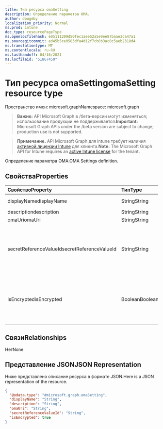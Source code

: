 ```yaml
---
title: Тип ресурса omaSetting
description: Определение параметра OMA.
author: dougeby
localization_priority: Normal
ms.prod: intune
doc_type: resourcePageType
ms.openlocfilehash: e05111209d50fec1aee52a5e9ee87baae3ca47a1
ms.sourcegitcommit: ed45b5ce0583dfa4d12f7cb0b3ac0c5aeb2318d4
ms.translationtype: MT
ms.contentlocale: ru-RU
ms.lasthandoff: 04/16/2021
ms.locfileid: "51867450"
---
```

# <a name="omasetting-resource-type"></a><span data-ttu-id="ced77-103">Тип ресурса omaSetting</span><span class="sxs-lookup"><span data-stu-id="ced77-103">omaSetting resource type</span></span>

<span data-ttu-id="ced77-104">Пространство имен: microsoft.graph</span><span class="sxs-lookup"><span data-stu-id="ced77-104">Namespace: microsoft.graph</span></span>

> <span data-ttu-id="ced77-105">**Важно:** API Microsoft Graph в /бета-версии могут изменяться; использование продукции не поддерживается.</span><span class="sxs-lookup"><span data-stu-id="ced77-105">**Important:** Microsoft Graph APIs under the /beta version are subject to change; production use is not supported.</span></span>

> <span data-ttu-id="ced77-106">**Примечание.** API Microsoft Graph для Intune требует наличия [активной лицензии Intune](https://go.microsoft.com/fwlink/?linkid=839381) для клиента.</span><span class="sxs-lookup"><span data-stu-id="ced77-106">**Note:** The Microsoft Graph API for Intune requires an [active Intune license](https://go.microsoft.com/fwlink/?linkid=839381) for the tenant.</span></span>

<span data-ttu-id="ced77-107">Определение параметра OMA.</span><span class="sxs-lookup"><span data-stu-id="ced77-107">OMA Settings definition.</span></span>

## <a name="properties"></a><span data-ttu-id="ced77-108">Свойства</span><span class="sxs-lookup"><span data-stu-id="ced77-108">Properties</span></span>
|<span data-ttu-id="ced77-109">Свойство</span><span class="sxs-lookup"><span data-stu-id="ced77-109">Property</span></span>|<span data-ttu-id="ced77-110">Тип</span><span class="sxs-lookup"><span data-stu-id="ced77-110">Type</span></span>|<span data-ttu-id="ced77-111">Описание</span><span class="sxs-lookup"><span data-stu-id="ced77-111">Description</span></span>|
|:---|:---|:---|
|<span data-ttu-id="ced77-112">displayName</span><span class="sxs-lookup"><span data-stu-id="ced77-112">displayName</span></span>|<span data-ttu-id="ced77-113">String</span><span class="sxs-lookup"><span data-stu-id="ced77-113">String</span></span>|<span data-ttu-id="ced77-114">Отображаемое имя.</span><span class="sxs-lookup"><span data-stu-id="ced77-114">Display Name.</span></span>|
|<span data-ttu-id="ced77-115">description</span><span class="sxs-lookup"><span data-stu-id="ced77-115">description</span></span>|<span data-ttu-id="ced77-116">String</span><span class="sxs-lookup"><span data-stu-id="ced77-116">String</span></span>|<span data-ttu-id="ced77-117">Описание.</span><span class="sxs-lookup"><span data-stu-id="ced77-117">Description.</span></span>|
|<span data-ttu-id="ced77-118">omaUri</span><span class="sxs-lookup"><span data-stu-id="ced77-118">omaUri</span></span>|<span data-ttu-id="ced77-119">String</span><span class="sxs-lookup"><span data-stu-id="ced77-119">String</span></span>|<span data-ttu-id="ced77-120">OMA.</span><span class="sxs-lookup"><span data-stu-id="ced77-120">OMA.</span></span>|
|<span data-ttu-id="ced77-121">secretReferenceValueId</span><span class="sxs-lookup"><span data-stu-id="ced77-121">secretReferenceValueId</span></span>|<span data-ttu-id="ced77-122">String</span><span class="sxs-lookup"><span data-stu-id="ced77-122">String</span></span>|<span data-ttu-id="ced77-123">ReferenceId для поисков секрета для расшифровки.</span><span class="sxs-lookup"><span data-stu-id="ced77-123">ReferenceId for looking up secret for decryption.</span></span> <span data-ttu-id="ced77-124">Это свойство доступно только для чтения.</span><span class="sxs-lookup"><span data-stu-id="ced77-124">This property is read-only.</span></span>|
|<span data-ttu-id="ced77-125">isEncrypted</span><span class="sxs-lookup"><span data-stu-id="ced77-125">isEncrypted</span></span>|<span data-ttu-id="ced77-126">Boolean</span><span class="sxs-lookup"><span data-stu-id="ced77-126">Boolean</span></span>|<span data-ttu-id="ced77-127">Указывает, зашифровано ли поле значений.</span><span class="sxs-lookup"><span data-stu-id="ced77-127">Indicates whether the value field is encrypted.</span></span> <span data-ttu-id="ced77-128">Это свойство доступно только для чтения.</span><span class="sxs-lookup"><span data-stu-id="ced77-128">This property is read-only.</span></span>|

## <a name="relationships"></a><span data-ttu-id="ced77-129">Связи</span><span class="sxs-lookup"><span data-stu-id="ced77-129">Relationships</span></span>
<span data-ttu-id="ced77-130">Нет</span><span class="sxs-lookup"><span data-stu-id="ced77-130">None</span></span>

## <a name="json-representation"></a><span data-ttu-id="ced77-131">Представление JSON</span><span class="sxs-lookup"><span data-stu-id="ced77-131">JSON Representation</span></span>
<span data-ttu-id="ced77-132">Ниже представлено описание ресурса в формате JSON.</span><span class="sxs-lookup"><span data-stu-id="ced77-132">Here is a JSON representation of the resource.</span></span>
<!-- {
  "blockType": "resource",
  "@odata.type": "microsoft.graph.omaSetting"
}
-->
``` json
{
  "@odata.type": "#microsoft.graph.omaSetting",
  "displayName": "String",
  "description": "String",
  "omaUri": "String",
  "secretReferenceValueId": "String",
  "isEncrypted": true
}
```




